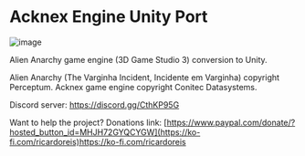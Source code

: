 # Acknex Engine Unity Port

![image](https://user-images.githubusercontent.com/12863984/231927991-b1590e47-61f5-4a88-a2c7-51ec3f489164.png)

Alien Anarchy game engine (3D Game Studio 3) conversion to Unity.

Alien Anarchy (The Varginha Incident, Incidente em Varginha) copyright Perceptum.
Acknex game engine copyright Conitec Datasystems.

Discord server:
https://discord.gg/CthKP95G

Want to help the project? Donations link:
[https://www.paypal.com/donate/?hosted_button_id=MHJH72GYQCYGW](https://ko-fi.com/ricardoreis)https://ko-fi.com/ricardoreis
